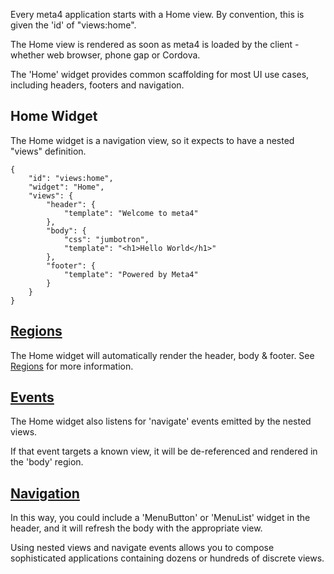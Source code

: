 Every meta4 application starts with a Home view. By convention, this is given the 'id' of "views:home".

The Home view is rendered as soon as meta4 is loaded by the client - whether web browser, phone gap or Cordova.

The 'Home' widget provides common scaffolding for most UI use cases, including headers, footers and navigation.

Home Widget
-----------

The Home widget is a navigation view, so it expects to have a nested "views" definition.


	{
		"id": "views:home",
		"widget": "Home",
		"views": {
			"header": {
				"template": "Welcome to meta4"
			},
			"body": {
				"css": "jumbotron",
				"template": "<h1>Hello World</h1>"
			},
			"footer": {
				"template": "Powered by Meta4"
			}
		}
	}

<a href="Regions.md">Regions</a>
-------

The Home widget will automatically render the header, body & footer. See <a href="Regions.md">Regions</a> for more information.

<a href="Events.md">Events</a>
------

The Home widget also listens for 'navigate' events emitted by the nested views. 

If that event targets a known view, it will be de-referenced and rendered in the 'body' region.

<a href="Navigation.md">Navigation</a>
----------

In this way, you could include a 'MenuButton' or 'MenuList' widget in the header, and it will refresh the body with the appropriate view.

Using nested views and navigate events allows you to compose sophisticated applications containing dozens or hundreds of discrete views.


